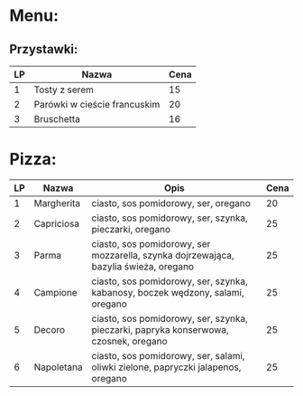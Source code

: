 # Menu:
## Przystawki:
| LP | Nazwa                        | Cena |
|----|------------------------------|------|
| 1  | Tosty z serem                | 15   |
| 2  | Parówki w cieście francuskim | 20   |
| 3  | Bruschetta                   | 16   |

# Pizza:
| LP | Nazwa      | Opis                                                                                 | Cena |
|----|------------|--------------------------------------------------------------------------------------|------|
| 1  | Margherita | ciasto, sos pomidorowy, ser, oregano                                                 | 20   |
| 2  | Capriciosa | ciasto, sos pomidorowy, ser, szynka, pieczarki, oregano                              | 25   |
| 3  | Parma      | ciasto, sos pomidorowy, ser mozzarella, szynka dojrzewająca, bazylia świeża, oregano | 25   |
| 4  | Campione   | ciasto, sos pomidorowy, ser, szynka, kabanosy, boczek wędzony, salami, oregano       | 25   |
| 5  | Decoro     | ciasto, sos pomidorowy, ser, szynka, pieczarki, papryka konserwowa, czosnek, oregano | 25   |
| 6  | Napoletana | ciasto, sos pomidorowy, ser, salami, oliwki zielone, papryczki jalapenos, oregano    | 25   |
